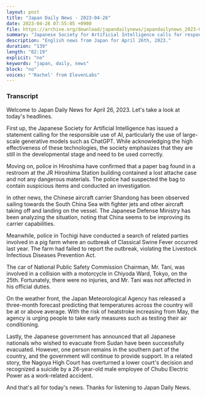 ```yaml
---
layout: post
title: "Japan Daily News - 2023-04-26"
date: 2023-04-26 07:55:05 +0900
file: https://archive.org/download/japandailynews/japandailynews_2023-04-26.mp3
summary: "Japanese Society for Artificial Intelligence calls for responsible use of AI, Hiroshima police confirm false alarm, Chinese aircraft carrier observed in South China Sea, & more…"
description: "English news from Japan for April 26th, 2023."
duration: "139"
length: "02:19"
explicit: "no"
keywords: "japan, daily, news"
block: "no"
voices: "'Rachel' from ElevenLabs"
---
```


### Transcript

Welcome to Japan Daily News for April 26, 2023. Let's take a look at today's headlines.

First up, the Japanese Society for Artificial Intelligence has issued a statement calling for the responsible use of AI, particularly the use of large-scale generative models such as ChatGPT. While acknowledging the high effectiveness of these technologies, the society emphasizes that they are still in the developmental stage and need to be used correctly.

Moving on, police in Hiroshima have confirmed that a paper bag found in a restroom at the JR Hiroshima Station building contained a lost attache case and not any dangerous materials. The police had suspected the bag to contain suspicious items and conducted an investigation.

In other news, the Chinese aircraft carrier Shandong has been observed sailing towards the South China Sea with fighter jets and other aircraft taking off and landing on the vessel. The Japanese Defense Ministry has been analyzing the situation, noting that China seems to be improving its carrier capabilities.

Meanwhile, police in Tochigi have conducted a search of related parties involved in a pig farm where an outbreak of Classical Swine Fever occurred last year. The farm had failed to report the outbreak, violating the Livestock Infectious Diseases Prevention Act.

The car of National Public Safety Commission Chairman, Mr. Tani, was involved in a collision with a motorcycle in Chiyoda Ward, Tokyo, on the 25th. Fortunately, there were no injuries, and Mr. Tani was not affected in his official duties.

On the weather front, the Japan Meteorological Agency has released a three-month forecast predicting that temperatures across the country will be at or above average. With the risk of heatstroke increasing from May, the agency is urging people to take early measures such as testing their air conditioning.

Lastly, the Japanese government has announced that all Japanese nationals who wished to evacuate from Sudan have been successfully evacuated. However, one person remains in the southern part of the country, and the government will continue to provide support. In a related story, the Nagoya High Court has overturned a lower court's decision and recognized a suicide by a 26-year-old male employee of Chubu Electric Power as a work-related accident.

And that's all for today's news. Thanks for listening to Japan Daily News.
